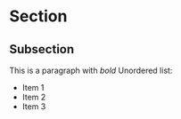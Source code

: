 # Section
## Subsection

This is a paragraph with *bold*
Unordered list:

- Item 1
- Item 2
- Item 3
